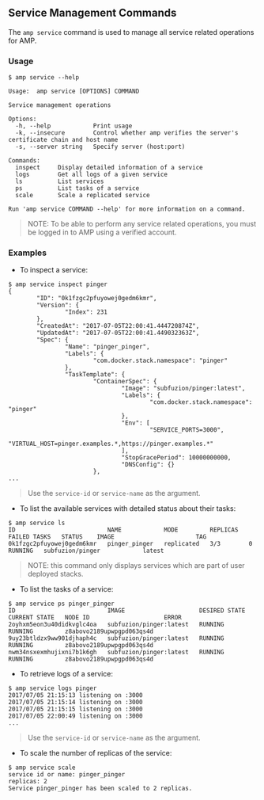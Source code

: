 ## Service Management Commands

The `amp service` command is used to manage all service related operations for AMP.

### Usage

```
$ amp service --help

Usage:  amp service [OPTIONS] COMMAND

Service management operations

Options:
  -h, --help            Print usage
  -k, --insecure        Control whether amp verifies the server's certificate chain and host name
  -s, --server string   Specify server (host:port)

Commands:
  inspect     Display detailed information of a service
  logs        Get all logs of a given service
  ls          List services
  ps          List tasks of a service
  scale       Scale a replicated service

Run 'amp service COMMAND --help' for more information on a command.
```

>NOTE: To be able to perform any service related operations, you must be logged in to AMP using a verified account.

### Examples

* To inspect a service:
```
$ amp service inspect pinger
{
        "ID": "0k1fzgc2pfuyowej0gedm6kmr",
        "Version": {
                "Index": 231
        },
        "CreatedAt": "2017-07-05T22:00:41.444720874Z",
        "UpdatedAt": "2017-07-05T22:00:41.449032363Z",
        "Spec": {
                "Name": "pinger_pinger",
                "Labels": {
                        "com.docker.stack.namespace": "pinger"
                },
                "TaskTemplate": {
                        "ContainerSpec": {
                                "Image": "subfuzion/pinger:latest",
                                "Labels": {
                                        "com.docker.stack.namespace": "pinger"
                                },
                                "Env": [
                                        "SERVICE_PORTS=3000",
                                        "VIRTUAL_HOST=pinger.examples.*,https://pinger.examples.*"
                                ],
                                "StopGracePeriod": 10000000000,
                                "DNSConfig": {}
                        },
...
```
>Use the `service-id` or `service-name` as the argument.

* To list the available services with detailed status about their tasks:
```
$ amp service ls
ID                          NAME            MODE         REPLICAS   FAILED TASKS   STATUS    IMAGE                       TAG
0k1fzgc2pfuyowej0gedm6kmr   pinger_pinger   replicated   3/3        0              RUNNING   subfuzion/pinger            latest
```
> NOTE: this command only displays services which are part of user deployed stacks.

* To list the tasks of a service:
```
$ amp service ps pinger_pinger
ID                          IMAGE                     DESIRED STATE   CURRENT STATE   NODE ID                     ERROR
2oyhxm5eon3u40didkvglc4oa   subfuzion/pinger:latest   RUNNING         RUNNING         z8abovo2189upwpgpd063qs4d
9uy23btldzx9ww901djhaph4c   subfuzion/pinger:latest   RUNNING         RUNNING         z8abovo2189upwpgpd063qs4d
nwm34nsxexmhujixni7b1k6gh   subfuzion/pinger:latest   RUNNING         RUNNING         z8abovo2189upwpgpd063qs4d
```

* To retrieve logs of a service:
```
$ amp service logs pinger
2017/07/05 21:15:13 listening on :3000
2017/07/05 21:15:14 listening on :3000
2017/07/05 21:15:15 listening on :3000
2017/07/05 22:00:49 listening on :3000
...
```
>Use the `service-id` or `service-name` as the argument.

* To scale the number of replicas of the service:
```
$ amp service scale
service id or name: pinger_pinger
replicas: 2
Service pinger_pinger has been scaled to 2 replicas.
```
